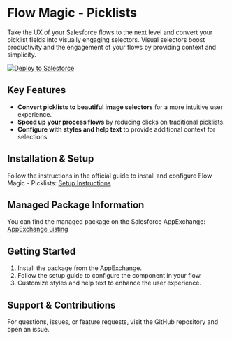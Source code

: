 # Flow Magic - Picklists

Take the UX of your Salesforce flows to the next level and convert your picklist fields into visually engaging selectors. Visual selectors boost productivity and the engagement of your flows by providing context and simplicity.

<div>
    <a href="https://githubsfdeploy.herokuapp.com?owner=SalesforceLabs&repo=FlowMagicPicklists">
        <img alt="Deploy to Salesforce"
        src="https://raw.githubusercontent.com/afawcett/githubsfdeploy/master/deploy.png">
    </a>
</div>

## Key Features
- **Convert picklists to beautiful image selectors** for a more intuitive user experience.
- **Speed up your process flows** by reducing clicks on traditional picklists.
- **Configure with styles and help text** to provide additional context for selections.

## Installation & Setup
Follow the instructions in the official guide to install and configure Flow Magic - Picklists:
[Setup Instructions](https://salesforce.quip.com/tJYNAjcCFYWn)

## Managed Package Information
You can find the managed package on the Salesforce AppExchange:
[AppExchange Listing](https://appexchange.salesforce.com/appxListingDetail?listingId=a0N3A00000FeFBAUA3)

## Getting Started
1. Install the package from the AppExchange.
2. Follow the setup guide to configure the component in your flow.
3. Customize styles and help text to enhance the user experience.

## Support & Contributions
For questions, issues, or feature requests, visit the GitHub repository and open an issue.
